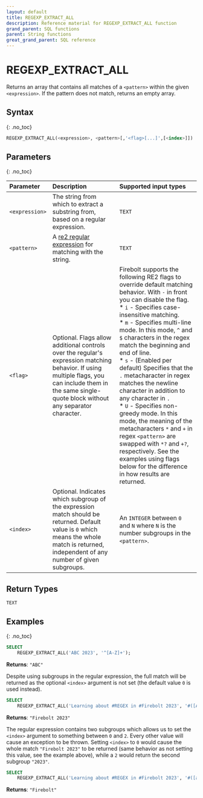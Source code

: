 ```yaml
---
layout: default
title: REGEXP_EXTRACT_ALL
description: Reference material for REGEXP_EXTRACT_ALL function
grand_parent: SQL functions
parent: String functions
great_grand_parent: SQL reference
---
```


# REGEXP_EXTRACT_ALL
 
Returns an array that contains all matches of a `<pattern>` within the given `<expression>`. 
If the pattern does not match, returns an empty array.

## Syntax
{: .no_toc}

```sql
REGEXP_EXTRACT_ALL(<expression>, <pattern>[,'<flag>[...]',[<index>]])
```
## Parameters 
{: .no_toc}

| Parameter   | Description |Supported input types |
| :----------- | :----------------------------------------- | :---------------------|
| `<expression>`  | The string from which to extract a substring from, based on a regular expression. | `TEXT` |
| `<pattern>` | A [re2 regular expression](https://github.com/google/re2/wiki/Syntax) for matching with the string. | `TEXT` | 
| `<flag>` | Optional. Flags allow additional controls over the regular's expression matching behavior. If using multiple flags, you can include them in the same single-quote block without any separator character. | Firebolt supports the following RE2 flags to override default matching behavior. With `-` in front you can disable the flag.<br>* `i` - Specifies case-insensitive matching.<br>* `m` - Specifies multi-line mode. In this mode, `^` and `$` characters in the regex match the beginning and end of line.<br>* `s` - (Enabled per default) Specifies that the `.` metacharacter in regex matches the newline character in addition to any character in `.`<br>* `U` - Specifies non-greedy mode. In this mode, the meaning of the metacharacters `*` and `+` in regex `<pattern>` are swapped with `*?` and `+?`, respectively. See the examples using flags below for the difference in how results are returned. |
| `<index>`| Optional. Indicates which subgroup of the expression match should be returned. Default value is `0` which means the whole match is returned, independent of any number of given subgroups. | An `INTEGER` between `0` and `N` where `N` is the number subgroups in the `<pattern>`.|

## Return Types
`TEXT`

## Examples
{: .no_toc}

```sql
SELECT
	REGEXP_EXTRACT_ALL('ABC 2023', '^[A-Z]+');
```
**Returns**: `"ABC"`

Despite using subgroups in the regular expression, the full match will be returned as the optional `<index>` argument is not set (the default value `0` is used instead).

```sql
SELECT
	REGEXP_EXTRACT_ALL('Learning about #REGEX in #Firebolt 2023', '#([A-Za-z]+) (\\d+)');
```
**Returns**: `"Firebolt 2023"`

The regular expression contains two subgroups which allows us to set the `<index>` argument to something between `0` and `2`. Every other value will cause an exception to be thrown. Setting `<index>` to `0` would cause the whole match `"Firebolt 2023"` to be returned (same behavior as not setting this value, see the example above), while a `2` would return the second subgroup `"2023"`.

```sql
SELECT
	REGEXP_EXTRACT_ALL('Learning about #REGEX in #Firebolt 2023', '#([a-z]+) (\\d+), 'i', '1');
```
**Returns**: `"Firebolt"`
